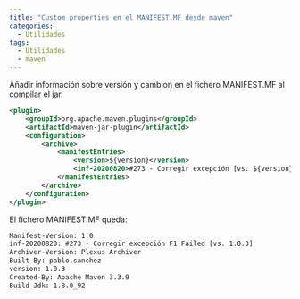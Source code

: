 ```yaml
---
title: "Custom properties en el MANIFEST.MF desde maven"
categories:
  - Utilidades
tags:
  - Utilidades
  - maven
---
```


Añadir información sobre versión y cambion en el fichero MANIFEST.MF al compilar el jar.

```XML
<plugin>
    <groupId>org.apache.maven.plugins</groupId>
    <artifactId>maven-jar-plugin</artifactId>
    <configuration>
        <archive>
            <manifestEntries>
                <version>${version}</version>
                <inf-20200820>#273 - Corregir excepción [vs. ${version}]</inf-20200820>
            </manifestEntries>
        </archive>
    </configuration>
</plugin>
```

El fichero MANIFEST.MF queda:

```txt
Manifest-Version: 1.0
inf-20200820: #273 - Corregir excepción F1 Failed [vs. 1.0.3]
Archiver-Version: Plexus Archiver
Built-By: pablo.sanchez
version: 1.0.3
Created-By: Apache Maven 3.3.9
Build-Jdk: 1.8.0_92
```
